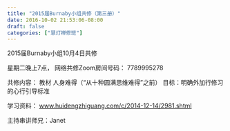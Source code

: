 ```yaml
---
title: "2015届Burnaby小组共修（第三册）"
date: 2016-10-02 21:53:06-08:00
draft: false
categories: ["慧灯禅修班"]
---
```

2015届Burnaby小组10月4日共修

星期二晚上7点，
网络共修Zoom房间号码： 7789995278

共修内容：
教材 人身难得（“从十种圆满思维难得”之前）
目标：明确外加行修习的心行引导标准

学习资料：
www.huidengzhiguang.com/c/2014-12-14/2981.shtml 

主持串讲师兄：Janet
